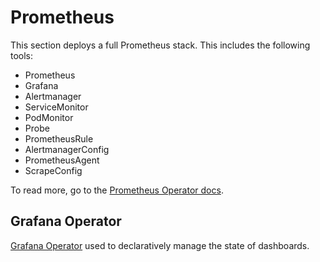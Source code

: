 # Prometheus

This section deploys a full Prometheus stack. This includes the following tools:

- Prometheus
- Grafana
- Alertmanager
- ServiceMonitor
- PodMonitor
- Probe
- PrometheusRule
- AlertmanagerConfig
- PrometheusAgent
- ScrapeConfig

To read more, go to the [Prometheus Operator docs](https://prometheus-operator.dev/docs/getting-started/introduction/).

## Grafana Operator

[Grafana Operator](https://grafana.github.io/grafana-operator) used to declaratively manage the state of dashboards.

